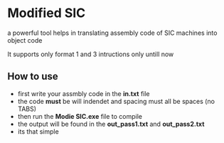 
# Modified SIC

a powerful tool helps in translating assembly code of SIC machines into object code 

It supports only format 1 and 3 intructions only untill now


## How to use

- first write your assmbly code in the **in.txt** file
- the code **must** be will indendet and spacing must all be spaces (no TABS)
- then run the **Modie SIC.exe** file to compile
- the output will be found in the **out_pass1.txt** and **out_pass2.txt**
- its that simple
